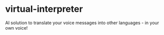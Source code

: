 # virtual-interpreter
AI solution to translate your voice messages into other languages - in your own voice!
